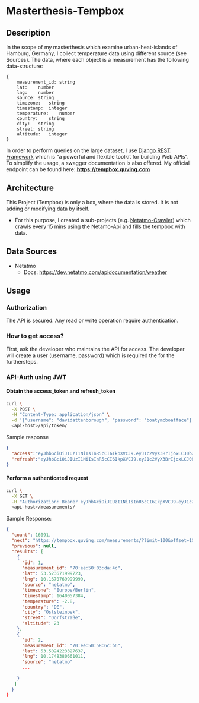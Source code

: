 # Masterthesis-Tempbox

## Description
In the scope of my masterthesis which examine urban-heat-islands of Hamburg, Germany, I collect temperature data using different source (see Sources). The data, where each object is a measurement has the following data-structure:
```
{
    measurement_id:	string
    lat:	number
    lng:	number
    source:	string
    timezone:	string
    timestamp:	integer
    temperature:	number
    country:	string
    city:	string
    street:	string
    altitude:	integer
}
```

In order to perform queries on the large dataset, I use [Django REST Framework](https://www.django-rest-framework.org/) which is "a powerful and flexible toolkit for building Web APIs". To simplify the usage, a swagger documentation is also offered. My official endpoint can be found here: **https://tempbox.quving.com**


## Architecture
This Project (Tempbox) is only a box, where the data is stored. It is not adding or modifying data by itself.
- For this purpose, I created a sub-projects (e.g. [Netatmo-Crawler](https://github.com/Quving/masterthesis-netatmo-crawler)) which crawls every 15 mins using the Netamo-Api and fills the tempbox with data.

## Data Sources
- Netatmo
    - Docs: https://dev.netatmo.com/apidocumentation/weather



## Usage
### Authorization
The API is secured. Any read or write operation require authentication.

### How to get access?
First, ask the developer who maintains the API for access. The developer will create a user (username, password) which is required the for the furthersteps.


### API-Auth using JWT

#### Obtain the access_token and refresh_token
```bash
curl \
  -X POST \
  -H "Content-Type: application/json" \
  -d '{"username": "davidattenborough", "password": "boatymcboatface"}' \
  <api-host>/api/token/
```
Sample response

```json
{
  "access":"eyJhbGciOiJIUzI1NiIsInR5cCI6IkpXVCJ9.eyJ1c2VyX3BrIjoxLCJ0b2tlbl90eXBlIjoiYWNjZXNzIiwiY29sZF9zdHVmZiI6IuKYgyIsImV4cCI6MTIzNDU2LCJqdGkiOiJmZDJmOWQ1ZTFhN2M0MmU4OTQ5MzVlMzYyYmNhOGJjYSJ9.NHlztMGER7UADHZJlxNG0WSi22a2KaYSfd1S-AuT7lU",
  "refresh":"eyJhbGciOiJIUzI1NiIsInR5cCI6IkpXVCJ9.eyJ1c2VyX3BrIjoxLCJ0b2tlbl90eXBlIjoicmVmcmVzaCIsImNvbGRfc3R1ZmYiOiLimIMiLCJleHAiOjIzNDU2NywianRpIjoiZGUxMmY0ZTY3MDY4NDI3ODg5ZjE1YWMyNzcwZGEwNTEifQ.aEoAYkSJjoWH1boshQAaTkf8G3yn0kapko6HFRt7Rh4"
}
```

#### Perform a authenticated request
```bash
curl \
  -X GET \
  -H "Authorization: Bearer eyJhbGciOiJIUzI1NiIsInR5cCI6IkpXVCJ9.eyJ1c2VyX3BrIjoxLCJ0b2tlbl90eXBlIjoiYWNjZXNzIiwiY29sZF9zdHVmZiI6IuKYgyIsImV4cCI6MTIzNDU2LCJqdGkiOiJmZDJmOWQ1ZTFhN2M0MmU4OTQ5MzVlMzYyYmNhOGJjYSJ9.NHlztMGER7UADHZJlxNG0WSi22a2KaYSfd1S-AuT7lU" \
  <api-host>/measurements/
```

Sample Response:
```json
{
  "count": 16091,
  "next": "https://tempbox.quving.com/measurements/?limit=100&offset=100",
  "previous": null,
  "results": [
    {
      "id": 1,
      "measurement_id": "70:ee:50:03:da:4c",
      "lat": 53.523671999723,
      "lng": 10.1670769999999,
      "source": "netatmo",
      "timezone": "Europe/Berlin",
      "timestamp": 1640057384,
      "temperature": -2.8,
      "country": "DE",
      "city": "Oststeinbek",
      "street": "Dorfstraße",
      "altitude": 23
    },
    {
      "id": 2,
      "measurement_id": "70:ee:50:58:6c:b6",
      "lat": 53.5024223327637,
      "lng": 10.1748380661011,
      "source": "netatmo"
      ...

    }
   ]
  }
}
```

